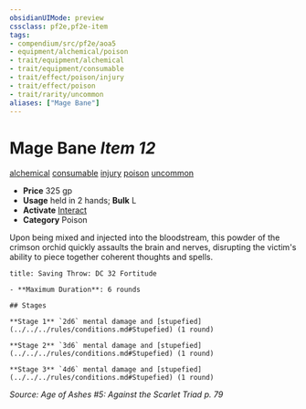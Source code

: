```yaml
---
obsidianUIMode: preview
cssclass: pf2e,pf2e-item
tags:
- compendium/src/pf2e/aoa5
- equipment/alchemical/poison
- trait/equipment/alchemical
- trait/equipment/consumable
- trait/effect/poison/injury
- trait/effect/poison
- trait/rarity/uncommon
aliases: ["Mage Bane"]
---
```

# Mage Bane *Item 12*  
[alchemical](alchemical.md)  [consumable](consumable.md)  [injury](injury.md)  [poison](rules/traits/poison.md)  [uncommon](uncommon.md)  

- **Price** 325 gp
- **Usage** held in 2 hands; **Bulk** L
- **Activate** [Interact](interact.md)
- **Category** Poison

Upon being mixed and injected into the bloodstream, this powder of the crimson orchid quickly assaults the brain and nerves, disrupting the victim's ability to piece together coherent thoughts and spells.

```ad-inline-affliction
title: Saving Throw: DC 32 Fortitude

- **Maximum Duration**: 6 rounds

## Stages

**Stage 1** `2d6` mental damage and [stupefied](../../../rules/conditions.md#Stupefied) (1 round)

**Stage 2** `3d6` mental damage and [stupefied](../../../rules/conditions.md#Stupefied) (1 round)

**Stage 3** `4d6` mental damage and [stupefied](../../../rules/conditions.md#Stupefied) (1 round)
```

*Source: Age of Ashes #5: Against the Scarlet Triad p. 79*
